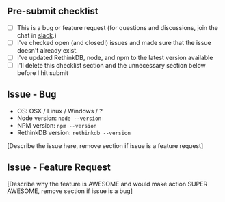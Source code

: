 ## Pre-submit checklist

- [ ] This is a bug or feature request (for questions and discussions, join the chat in [slack](http://slackin.parabol.co/).) 
- [ ] I've checked open (and closed!) issues and made sure that the issue doesn't already exist.
- [ ] I've updated RethinkDB, node, and npm to the latest version available
- [ ] I'll delete this checklist section and the unnecessary section below before I hit submit

## Issue - Bug

- OS: OSX / Linux / Windows / ?
- Node version: `node --version`
- NPM version: `npm --version`
- RethinkDB version: `rethinkdb --version`

[Describe the issue here, remove section if issue is a feature request]

## Issue - Feature Request

[Describe why the feature is AWESOME and would make action SUPER AWESOME, remove section if issue is a bug]


